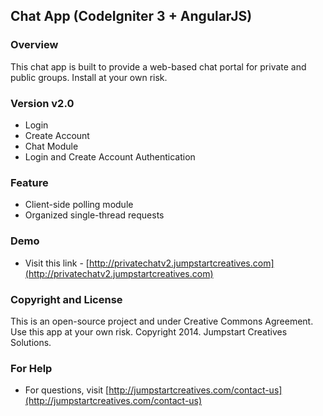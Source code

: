 ## Chat App (CodeIgniter 3 + AngularJS)

### Overview

This chat app is built to provide a web-based chat portal for private and public groups. Install at your own risk.

### Version v2.0

* Login
* Create Account
* Chat Module
* Login and Create Account Authentication

### Feature

* Client-side polling module
* Organized single-thread requests

### Demo

* Visit this link - [http://privatechatv2.jumpstartcreatives.com](http://privatechatv2.jumpstartcreatives.com)

### Copyright and License

This is an open-source project and under Creative Commons Agreement. Use this app at your own risk. Copyright 2014. Jumpstart Creatives Solutions.

### For Help

* For questions, visit [http://jumpstartcreatives.com/contact-us](http://jumpstartcreatives.com/contact-us)
